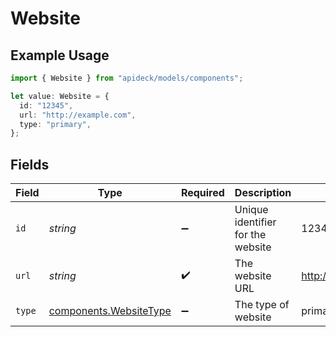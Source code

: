 # Website

## Example Usage

```typescript
import { Website } from "apideck/models/components";

let value: Website = {
  id: "12345",
  url: "http://example.com",
  type: "primary",
};
```

## Fields

| Field                                                            | Type                                                             | Required                                                         | Description                                                      | Example                                                          |
| ---------------------------------------------------------------- | ---------------------------------------------------------------- | ---------------------------------------------------------------- | ---------------------------------------------------------------- | ---------------------------------------------------------------- |
| `id`                                                             | *string*                                                         | :heavy_minus_sign:                                               | Unique identifier for the website                                | 12345                                                            |
| `url`                                                            | *string*                                                         | :heavy_check_mark:                                               | The website URL                                                  | http://example.com                                               |
| `type`                                                           | [components.WebsiteType](../../models/components/websitetype.md) | :heavy_minus_sign:                                               | The type of website                                              | primary                                                          |